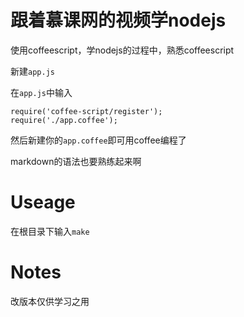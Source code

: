 跟着慕课网的视频学nodejs
==========================================

使用coffeescript，学nodejs的过程中，熟悉coffeescript

新建``app.js``

在``app.js``中输入
````
require('coffee-script/register');
require('./app.coffee');
````

然后新建你的``app.coffee``即可用coffee编程了

markdown的语法也要熟练起来啊

Useage
======================
在根目录下输入`make`

Notes
=========================
改版本仅供学习之用